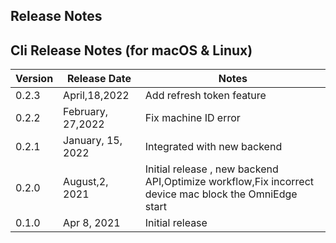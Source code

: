 ## Release Notes

## Cli Release Notes (for macOS & Linux)

|Version|Release Date|Notes|
|--|--|--|
|0.2.3|April,18,2022|Add refresh token feature|
|0.2.2|February, 27,2022|Fix machine ID error|
|0.2.1|January, 15, 2022|Integrated with new backend|
|0.2.0 |August,2, 2021|Initial release , new backend API,Optimize workflow,Fix incorrect device mac block the OmniEdge start|
|0.1.0|Apr 8, 2021|Initial release|


